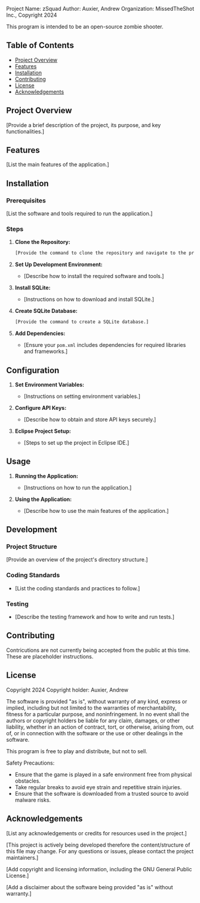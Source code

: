 Project Name:   zSquad
Author:         Auxier, Andrew
Organization:   MissedTheShot Inc., Copyright 2024

This program is intended to be an open-source zombie shooter. 


## Table of Contents
- [Project Overview](#project-overview)
- [Features](#features)
- [Installation](#installation)
- [Contributing](#contributing)
- [License](#license)
- [Acknowledgements](#acknowledgements)

## Project Overview
[Provide a brief description of the project, its purpose, and key functionalities.]

## Features
[List the main features of the application.]

## Installation

### Prerequisites
[List the software and tools required to run the application.]

### Steps
1. **Clone the Repository:**
    ```sh
    [Provide the command to clone the repository and navigate to the project directory.]
    ```

2. **Set Up Development Environment:**
    - [Describe how to install the required software and tools.]
    
3. **Install SQLite:**
    - [Instructions on how to download and install SQLite.]

4. **Create SQLite Database:**
    ```sh
    [Provide the command to create a SQLite database.]
    ```

5. **Add Dependencies:**
    - [Ensure your `pom.xml` includes dependencies for required libraries and frameworks.]

## Configuration

1. **Set Environment Variables:**
    - [Instructions on setting environment variables.]

2. **Configure API Keys:**
    - [Describe how to obtain and store API keys securely.]

3. **Eclipse Project Setup:**
    - [Steps to set up the project in Eclipse IDE.]

## Usage

1. **Running the Application:**
    - [Instructions on how to run the application.]

2. **Using the Application:**
    - [Describe how to use the main features of the application.]

## Development

### Project Structure
[Provide an overview of the project's directory structure.]

### Coding Standards
- [List the coding standards and practices to follow.]

### Testing
- [Describe the testing framework and how to write and run tests.]

## Contributing
Contricutions are not currently being accepted from the public at this time. These are placeholder instructions.
<!--
We welcome contributions from the community! To get started, please follow these steps:

1. **Fork the Repository:**
    - Navigate to the repository on GitHub.
    - Click the "Fork" button in the upper right corner of the page.
    - This creates a copy of the repository under your GitHub account.

2. **Clone the Forked Repository:**
    ```sh
    git clone https://github.com/your-username/repository-name.git
    cd repository-name
    ```

3. **Create a Branch:**
    - Use a descriptive name for your branch (e.g., `feature/add-new-feature` or `bugfix/fix-issue`).
    ```sh
    git checkout -b branch-name
    ```

4. **Make Your Changes:**
    - Implement your changes, ensuring that your code adheres to the project's coding standards.

5. **Commit Changes:**
    - Write clear and concise commit messages.
    ```sh
    git add .
    git commit -m "Description of your changes"
    ```

6. **Push to the Branch:**
    ```sh
    git push origin branch-name
    ```

7. **Create a Pull Request:**
    - Navigate to the original repository on GitHub.
    - Click the "New pull request" button.
    - Select your branch from the "compare" dropdown.
    - Provide a clear title and description for your pull request.
    - Click "Create pull request".

8. **Respond to Feedback:**
    - Be prepared to make further changes based on feedback from the repository maintainers.
    - Update your pull request as needed and push the changes to your branch.

### Additional Guidelines
- **Keep Your Fork Updated:**
    - Regularly sync your fork with the original repository to avoid merge conflicts.
    ```sh
    git remote add upstream https://github.com/original-owner/repository-name.git
    git fetch upstream
    git merge upstream/main
    ```

- **Follow Coding Standards:**
    - Adhere to the project's coding guidelines and best practices.
    - Write clear, concise, and well-documented code.

- **Test Your Changes:**
    - Ensure that your changes do not break existing functionality.
    - Add new tests if necessary and run the test suite before committing your changes.

We appreciate your contributions and look forward to collaborating with you! -->


## License

Copyright 2024
Copyright holder: Auxier, Andrew

The software is provided "as is", without warranty of any kind, express or implied, including 
but not limited to the warranties of merchantability, fitness for a particular purpose, and 
noninfringement. In no event shall the authors or copyright holders be liable for any claim, 
damages, or other liability, whether in an action of contract, tort, or otherwise, arising 
from, out of, or in connection with the software or the use or other dealings in the software.

This program is free to play and distribute, but not to sell. 

Safety Precautions:
- Ensure that the game is played in a safe environment free from physical obstacles.
- Take regular breaks to avoid eye strain and repetitive strain injuries.
- Ensure that the software is downloaded from a trusted source to avoid malware risks.


## Acknowledgements

[List any acknowledgements or credits for resources used in the project.]

[This project is actively being developed therefore the content/structure of this file may change. For any questions or issues, please contact the project maintainers.]

[Add copyright and licensing information, including the GNU General Public License.]

[Add a disclaimer about the software being provided "as is" without warranty.]
